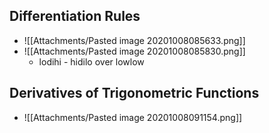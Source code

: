 ## Differentiation Rules
- ![[Attachments/Pasted image 20201008085633.png]]
- ![[Attachments/Pasted image 20201008085830.png]]
	- lodihi - hidilo over lowlow
## Derivatives of Trigonometric Functions
- ![[Attachments/Pasted image 20201008091154.png]] 